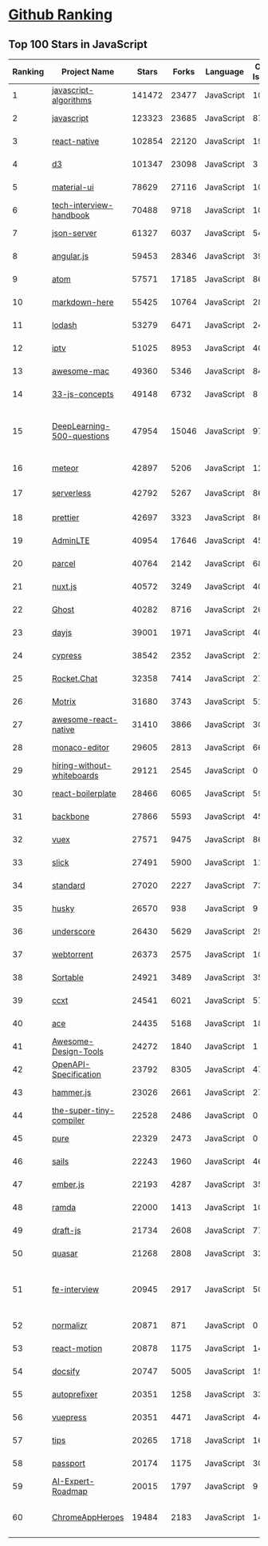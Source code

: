 [Github Ranking](../README.md)
==========

## Top 100 Stars in JavaScript

| Ranking | Project Name | Stars | Forks | Language | Open Issues | Description | Last Commit |
| ------- | ------------ | ----- | ----- | -------- | ----------- | ----------- | ----------- |
| 1 | [javascript-algorithms](https://github.com/trekhleb/javascript-algorithms) | 141472 | 23477 | JavaScript | 103 | 📝 Algorithms and data structures implemented in JavaScript with explanations and links to further readings | 2022-05-22T15:42:10Z |
| 2 | [javascript](https://github.com/airbnb/javascript) | 123323 | 23685 | JavaScript | 87 | JavaScript Style Guide | 2022-05-24T16:08:24Z |
| 3 | [react-native](https://github.com/facebook/react-native) | 102854 | 22120 | JavaScript | 1930 | A framework for building native applications using React | 2022-05-25T02:37:34Z |
| 4 | [d3](https://github.com/d3/d3) | 101347 | 23098 | JavaScript | 3 | Bring data to life with SVG, Canvas and HTML. :bar_chart::chart_with_upwards_trend::tada: | 2022-05-19T19:36:31Z |
| 5 | [material-ui](https://github.com/mui/material-ui) | 78629 | 27116 | JavaScript | 1063 | MUI Core (formerly Material-UI) is the React UI library you always wanted. Follow your own design system, or start with Material Design. | 2022-05-25T00:50:52Z |
| 6 | [tech-interview-handbook](https://github.com/yangshun/tech-interview-handbook) | 70488 | 9718 | JavaScript | 10 | 💯 Curated interview preparation materials for busy engineers | 2022-05-18T03:06:29Z |
| 7 | [json-server](https://github.com/typicode/json-server) | 61327 | 6037 | JavaScript | 547 | Get a full fake REST API with zero coding in less than 30 seconds (seriously) | 2022-05-17T13:27:46Z |
| 8 | [angular.js](https://github.com/angular/angular.js) | 59453 | 28346 | JavaScript | 391 | AngularJS - HTML enhanced for web apps! | 2022-04-12T15:57:22Z |
| 9 | [atom](https://github.com/atom/atom) | 57571 | 17185 | JavaScript | 869 | :atom: The hackable text editor | 2022-05-21T10:23:13Z |
| 10 | [markdown-here](https://github.com/adam-p/markdown-here) | 55425 | 10764 | JavaScript | 284 | Google Chrome, Firefox, and Thunderbird extension that lets you write email in Markdown and render it before sending. | 2022-04-28T18:46:33Z |
| 11 | [lodash](https://github.com/lodash/lodash) | 53279 | 6471 | JavaScript | 240 | A modern JavaScript utility library delivering modularity, performance, & extras. | 2022-04-25T07:13:28Z |
| 12 | [iptv](https://github.com/iptv-org/iptv) | 51025 | 8953 | JavaScript | 409 | Collection of publicly available IPTV channels from all over the world | 2022-05-24T19:05:58Z |
| 13 | [awesome-mac](https://github.com/jaywcjlove/awesome-mac) | 49360 | 5346 | JavaScript | 84 |  Now we have become very big, Different from the original idea. Collect premium software in various categories. | 2022-05-23T03:24:35Z |
| 14 | [33-js-concepts](https://github.com/leonardomso/33-js-concepts) | 49148 | 6732 | JavaScript | 8 | 📜 33 JavaScript concepts every developer should know. | 2022-05-16T13:31:08Z |
| 15 | [DeepLearning-500-questions](https://github.com/scutan90/DeepLearning-500-questions) | 47954 | 15046 | JavaScript | 97 | 深度学习500问，以问答形式对常用的概率知识、线性代数、机器学习、深度学习、计算机视觉等热点问题进行阐述，以帮助自己及有需要的读者。 全书分为18个章节，50余万字。由于水平有限，书中不妥之处恳请广大读者批评指正。   未完待续............ 如有意合作，联系scutjy2015@163.com                     版权所有，违权必究       Tan 2018.06 | 2022-04-10T07:35:16Z |
| 16 | [meteor](https://github.com/meteor/meteor) | 42897 | 5206 | JavaScript | 129 | Meteor, the JavaScript App Platform | 2022-05-25T00:17:47Z |
| 17 | [serverless](https://github.com/serverless/serverless) | 42792 | 5267 | JavaScript | 866 | ⚡ Serverless Framework – Build web, mobile and IoT applications with serverless architectures using AWS Lambda, Azure Functions, Google CloudFunctions & more! –  | 2022-05-24T15:47:14Z |
| 18 | [prettier](https://github.com/prettier/prettier) | 42697 | 3323 | JavaScript | 863 | Prettier is an opinionated code formatter. | 2022-05-24T16:43:20Z |
| 19 | [AdminLTE](https://github.com/ColorlibHQ/AdminLTE) | 40954 | 17646 | JavaScript | 45 | AdminLTE - Free admin dashboard template based on Bootstrap 4 | 2022-05-24T03:23:45Z |
| 20 | [parcel](https://github.com/parcel-bundler/parcel) | 40764 | 2142 | JavaScript | 682 | The zero configuration build tool for the web. 📦🚀 | 2022-05-25T01:43:02Z |
| 21 | [nuxt.js](https://github.com/nuxt/nuxt.js) | 40572 | 3249 | JavaScript | 409 | The Intuitive Vue(2) Framework | 2022-05-24T07:59:54Z |
| 22 | [Ghost](https://github.com/TryGhost/Ghost) | 40282 | 8716 | JavaScript | 26 | Turn your audience into a business. Publishing, memberships, subscriptions and newsletters. | 2022-05-24T17:24:16Z |
| 23 | [dayjs](https://github.com/iamkun/dayjs) | 39001 | 1971 | JavaScript | 406 | ⏰ Day.js 2kB immutable date-time library alternative to Moment.js with the same modern API | 2022-05-24T18:59:39Z |
| 24 | [cypress](https://github.com/cypress-io/cypress) | 38542 | 2352 | JavaScript | 2163 | Fast, easy and reliable testing for anything that runs in a browser. | 2022-05-25T00:48:59Z |
| 25 | [Rocket.Chat](https://github.com/RocketChat/Rocket.Chat) | 32358 | 7414 | JavaScript | 2700 | The communications platform that puts data protection first. | 2022-05-25T02:58:59Z |
| 26 | [Motrix](https://github.com/agalwood/Motrix) | 31680 | 3743 | JavaScript | 517 | A full-featured download manager. | 2022-05-17T10:50:10Z |
| 27 | [awesome-react-native](https://github.com/jondot/awesome-react-native) | 31410 | 3866 | JavaScript | 30 | Awesome React Native components, news, tools, and learning material! | 2022-05-08T01:13:04Z |
| 28 | [monaco-editor](https://github.com/microsoft/monaco-editor) | 29605 | 2813 | JavaScript | 664 | A browser based code editor | 2022-05-20T22:22:36Z |
| 29 | [hiring-without-whiteboards](https://github.com/poteto/hiring-without-whiteboards) | 29121 | 2545 | JavaScript | 0 | ⭐️  Companies that don't have a broken hiring process | 2022-05-20T00:24:18Z |
| 30 | [react-boilerplate](https://github.com/react-boilerplate/react-boilerplate) | 28466 | 6065 | JavaScript | 59 | :fire: A highly scalable, offline-first foundation with the best developer experience and a focus on performance and best practices. | 2022-05-12T19:19:31Z |
| 31 | [backbone](https://github.com/jashkenas/backbone) | 27866 | 5593 | JavaScript | 45 | Give your JS App some Backbone with Models, Views, Collections, and Events | 2022-04-26T12:19:45Z |
| 32 | [vuex](https://github.com/vuejs/vuex) | 27571 | 9475 | JavaScript | 86 | 🗃️ Centralized State Management for Vue.js. | 2022-05-16T16:57:29Z |
| 33 | [slick](https://github.com/kenwheeler/slick) | 27491 | 5900 | JavaScript | 1140 | the last carousel you'll ever need | 2022-05-02T19:30:58Z |
| 34 | [standard](https://github.com/standard/standard) | 27020 | 2227 | JavaScript | 73 | 🌟 JavaScript Style Guide, with linter & automatic code fixer | 2022-05-24T09:50:32Z |
| 35 | [husky](https://github.com/typicode/husky) | 26570 | 938 | JavaScript | 9 | Git hooks made easy 🐶 woof! | 2022-05-21T01:22:48Z |
| 36 | [underscore](https://github.com/jashkenas/underscore) | 26430 | 5629 | JavaScript | 29 | JavaScript's utility _ belt | 2022-05-23T13:46:39Z |
| 37 | [webtorrent](https://github.com/webtorrent/webtorrent) | 26373 | 2575 | JavaScript | 100 | ⚡️ Streaming torrent client for the web | 2022-05-24T00:16:07Z |
| 38 | [Sortable](https://github.com/SortableJS/Sortable) | 24921 | 3489 | JavaScript | 353 | Reorderable drag-and-drop lists for modern browsers and touch devices. No jQuery or framework required. | 2022-04-18T20:03:39Z |
| 39 | [ccxt](https://github.com/ccxt/ccxt) | 24541 | 6021 | JavaScript | 570 | A JavaScript / Python / PHP cryptocurrency trading API with support for more than 100 bitcoin/altcoin exchanges | 2022-05-25T03:02:32Z |
| 40 | [ace](https://github.com/ajaxorg/ace) | 24435 | 5168 | JavaScript | 183 | Ace (Ajax.org Cloud9 Editor) | 2022-05-23T15:30:11Z |
| 41 | [Awesome-Design-Tools](https://github.com/goabstract/Awesome-Design-Tools) | 24272 | 1840 | JavaScript | 1 | The best design tools and plugins for everything 👉 | 2022-05-08T19:54:44Z |
| 42 | [OpenAPI-Specification](https://github.com/OAI/OpenAPI-Specification) | 23792 | 8305 | JavaScript | 470 | The OpenAPI Specification Repository | 2022-04-28T07:23:38Z |
| 43 | [hammer.js](https://github.com/hammerjs/hammer.js) | 23026 | 2661 | JavaScript | 274 | A javascript library for multi-touch gestures :// You can touch this | 2022-03-04T07:00:06Z |
| 44 | [the-super-tiny-compiler](https://github.com/jamiebuilds/the-super-tiny-compiler) | 22528 | 2486 | JavaScript | 0 | :snowman: Possibly the smallest compiler ever | 2021-09-18T02:56:54Z |
| 45 | [pure](https://github.com/pure-css/pure) | 22329 | 2473 | JavaScript | 0 | A set of small, responsive CSS modules that you can use in every web project. | 2022-05-23T12:21:44Z |
| 46 | [sails](https://github.com/balderdashy/sails) | 22243 | 1960 | JavaScript | 465 | Realtime MVC Framework for Node.js | 2022-05-20T22:24:47Z |
| 47 | [ember.js](https://github.com/emberjs/ember.js) | 22193 | 4287 | JavaScript | 352 | Ember.js - A JavaScript framework for creating ambitious web applications | 2022-05-24T07:18:47Z |
| 48 | [ramda](https://github.com/ramda/ramda) | 22000 | 1413 | JavaScript | 108 | :ram: Practical functional Javascript | 2022-05-24T21:01:46Z |
| 49 | [draft-js](https://github.com/facebook/draft-js) | 21734 | 2608 | JavaScript | 772 | A React framework for building text editors. | 2022-05-24T19:16:47Z |
| 50 | [quasar](https://github.com/quasarframework/quasar) | 21268 | 2808 | JavaScript | 326 | Quasar Framework - Build high-performance VueJS user interfaces in record time | 2022-05-25T02:56:08Z |
| 51 | [fe-interview](https://github.com/haizlin/fe-interview) | 20945 | 2917 | JavaScript | 5006 | 前端面试每日 3+1，以面试题来驱动学习，提倡每日学习与思考，每天进步一点！每天早上5点纯手工发布面试题（死磕自己，愉悦大家），5000+道前端面试题全面覆盖，HTML/CSS/JavaScript/Vue/React/Nodejs/TypeScript/ECMAScritpt/Webpack/Jquery/小程序/软技能…… | 2022-05-24T20:49:12Z |
| 52 | [normalizr](https://github.com/paularmstrong/normalizr) | 20871 | 871 | JavaScript | 0 | Normalizes nested JSON according to a schema | 2022-03-19T22:44:12Z |
| 53 | [react-motion](https://github.com/chenglou/react-motion) | 20878 | 1175 | JavaScript | 146 | A spring that solves your animation problems. | 2022-03-02T03:46:44Z |
| 54 | [docsify](https://github.com/docsifyjs/docsify) | 20747 | 5005 | JavaScript | 154 | 🃏 A magical documentation site generator. | 2022-05-24T13:55:14Z |
| 55 | [autoprefixer](https://github.com/postcss/autoprefixer) | 20351 | 1258 | JavaScript | 33 |  Parse CSS and add vendor prefixes to rules by Can I Use | 2022-05-24T01:07:53Z |
| 56 | [vuepress](https://github.com/vuejs/vuepress) | 20351 | 4471 | JavaScript | 447 | 📝 Minimalistic Vue-powered static site generator | 2022-05-22T12:15:51Z |
| 57 | [tips](https://github.com/git-tips/tips) | 20265 | 1718 | JavaScript | 16 | Most commonly used git tips and tricks. | 2022-04-14T20:56:12Z |
| 58 | [passport](https://github.com/jaredhanson/passport) | 20174 | 1175 | JavaScript | 303 | Simple, unobtrusive authentication for Node.js. | 2022-05-22T13:30:06Z |
| 59 | [AI-Expert-Roadmap](https://github.com/AMAI-GmbH/AI-Expert-Roadmap) | 20015 | 1797 | JavaScript | 9 | Roadmap to becoming an Artificial Intelligence Expert in 2022 | 2022-02-10T12:36:46Z |
| 60 | [ChromeAppHeroes](https://github.com/zhaoolee/ChromeAppHeroes) | 19484 | 2183 | JavaScript | 14 | 🌈谷粒-Chrome插件英雄榜, 为优秀的Chrome插件写一本中文说明书, 让Chrome插件英雄们造福人类~  ChromePluginHeroes, Write a Chinese manual for the excellent Chrome plugin, let the Chrome plugin heroes benefit the human~ 公众号「0加1」同步更新 | 2022-05-07T04:03:19Z |

